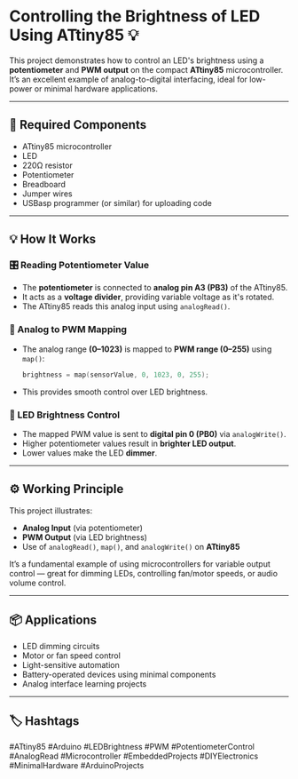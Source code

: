 
# Controlling the Brightness of LED Using ATtiny85 💡

This project demonstrates how to control an LED's brightness using a **potentiometer** and **PWM output** on the compact **ATtiny85** microcontroller. It’s an excellent example of analog-to-digital interfacing, ideal for low-power or minimal hardware applications.

---

## 🔧 Required Components

- ATtiny85 microcontroller  
- LED  
- 220Ω resistor  
- Potentiometer  
- Breadboard  
- Jumper wires  
- USBasp programmer (or similar) for uploading code  

---

## 💡 How It Works

### 🎛️ Reading Potentiometer Value

- The **potentiometer** is connected to **analog pin A3 (PB3)** of the ATtiny85.
- It acts as a **voltage divider**, providing variable voltage as it's rotated.
- The ATtiny85 reads this analog input using `analogRead()`.

### 🔁 Analog to PWM Mapping

- The analog range **(0–1023)** is mapped to **PWM range (0–255)** using `map()`:
  
  ```cpp
  brightness = map(sensorValue, 0, 1023, 0, 255);
  ```

- This provides smooth control over LED brightness.

### 🔦 LED Brightness Control

- The mapped PWM value is sent to **digital pin 0 (PB0)** via `analogWrite()`.
- Higher potentiometer values result in **brighter LED output**.
- Lower values make the LED **dimmer**.

---

## ⚙️ Working Principle

This project illustrates:

- **Analog Input** (via potentiometer)
- **PWM Output** (via LED brightness)
- Use of `analogRead()`, `map()`, and `analogWrite()` on **ATtiny85**

It’s a fundamental example of using microcontrollers for variable output control — great for dimming LEDs, controlling fan/motor speeds, or audio volume control.

---

## 📦 Applications

- LED dimming circuits  
- Motor or fan speed control  
- Light-sensitive automation  
- Battery-operated devices using minimal components  
- Analog interface learning projects  

---

## 🏷️ Hashtags

#ATtiny85 #Arduino #LEDBrightness #PWM #PotentiometerControl #AnalogRead #Microcontroller #EmbeddedProjects #DIYElectronics #MinimalHardware #ArduinoProjects
```
